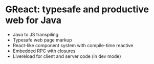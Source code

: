 # GReact: typesafe and productive web for Java
- Java to JS transpiling
- Typesafe web page markup
- React-like component system with compile-time reactive
- Embedded RPC with closures
- Livereload for client and server code (in dev mode)
